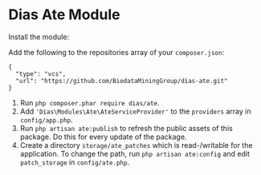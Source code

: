# Dias Ate Module

Install the module:

Add the following to the repositories array of your `composer.json`:
```
{
  "type": "vcs",
  "url": "https://github.com/BiodataMiningGroup/dias-ate.git"
}
```

1. Run `php composer.phar require dias/ate`.
2. Add `'Dias\Modules\Ate\AteServiceProvider'` to the `providers` array in `config/app.php`.
3. Run `php artisan ate:publish` to refresh the public assets of this package. Do this for every update of the package.
4. Create a directory `storage/ate_patches` which is read-/writable for the application. To change the path, run `php artisan ate:config` and edit `patch_storage` in `config/ate.php`.
